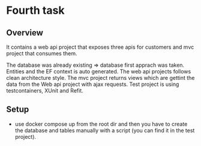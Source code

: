 # Fourth task

## Overview
It contains a web api project that exposes three apis for customers and mvc project that consumes them.

The database was already existing => database first apprach was taken. Entities and the EF context is auto generated.
The web api projects follows clean architecture style.
The mvc project returns views which are gettint the data from the Web api project with ajax requests.
Test project is using testcontainers, XUnit and Refit.

## Setup
- use docker compose up from the root dir and then you have to create the database and tables manually with a script (you can find it in the test project).
